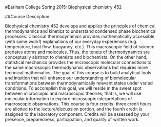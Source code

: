 #Earlham College Spring 2015: Biophysical chemistry 452 

##Course Description

Biophysical chemistry 452 develops and applies the principles of chemical thermodynamics and kinetics to understand condensed phase biochemical processes. Classical thermodynamics provides mathematically accessible (with some work!) explanations of our everyday experiences (e.g. temperature, heat flow, buoyancy, etc.).  This macroscopic field of science predates atoms and molecules. Thus, the tenets of thermodynamics are conceptually abstract to chemists and biochemists. On the other hand, statistical mechanics provides the microscopic molecular connections to the same macroscopic thermodynamic observations but requires more technical mathematics. The goal of this course is to build analytical tools and intuition that will enhance our understanding of biomolecular transformations between thermodynamically relevant states under varied conditions. To accomplish this goal, we will reside in the sweet spot between microscopic and macroscopic theories; that is, we will use molecular information to explore microscopic interpretations of macroscopic observations. This course is four credits: three credit hours are allotted to the lecture/discussion portion, and the fourth credit is assigned to the laboratory component. Credits will be assessed by your presence, preparedness, participation, and quality of written work.
